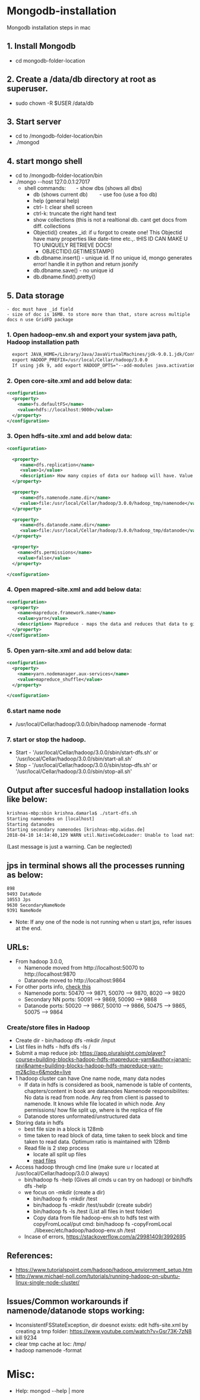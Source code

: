 # Mongodb-installation
Mongodb installation steps in mac 

## 1. Install Mongodb 
  - cd mongodb-folder-location
  
## 2. Create a /data/db directory at root as superuser. 
- sudo chown -R $USER /data/db
  
## 3. Start server
  - cd to /mongodb-folder-location/bin
  - ./mongod
  
## 4. start mongo shell
  -  cd to /mongodb-folder-location/bin
  - ./mongo --host 127.0.0.1:27017
      - shell commands: 
        - show dbs (shows all dbs)
        - db (shows current db)
        - use foo (use a foo db) 
        - help (general help)
        - ctrl- l: clear shell screen
        - ctrl-k: truncate the right hand text
        - show collections (this is not a realtional db. cant get docs from diff. collections 
        - Objectid() creates _id: if u forgot to create one! This Objectid have many properties like date-time etc.,. tHIS ID CAN MAKE U TO UNIQUELY RETRIEVE DOCS!
            - OBJECTID().GETIMESTAMP()
        - db.dbname.insert() - unique id. If no unique id, mongo generates error! handle it in python and return jsonify
        - db.dbname.save() - no unique id
        - db.dbname.find().pretty()
          
 ## 5. Data storage
    - doc must have _id field
    - size of doc is 16MB. to store more than that, store across multiple docs n use GridFD package
    

### 1. Open hadoop-env.sh and export your system java path, Hadoop installation path 
```xml
  export JAVA_HOME=/Library/Java/JavaVirtualMachines/jdk-9.0.1.jdk/Contents/Home
  export HADOOP_PREFIX=/usr/local/Cellar/hadoop/3.0.0
  If using jdk 9, add export HADOOP_OPTS="--add-modules java.activation"
```
### 2. Open core-site.xml and add below data:

```xml
<configuration>
  <property>
    <name>fs.defaultFS</name>
    <value>hdfs://localhost:9000</value>
  </property>
</configuration>
```
### 3. Open hdfs-site.xml and add below data:
```xml
<configuration>

  <property>
     <name>dfs.replication</name>
     <value>1</value>
     <description> How many copies of data our hadoop will have. Value defines how many copies </description>
  </property>

  <property>
     <name>dfs.namenode.name.dir</name>
     <value>file:/usr/local/Cellar/hadoop/3.0.0/hadoop_tmp/namenode</value>
  </property>

  <property>
     <name>dfs.datanode.name.dir</name>
     <value>file:/usr/local/Cellar/hadoop/3.0.0/hadoop_tmp/datanode</value>
  </property>

  <property>
    <name>dfs.permissions</name>
    <value>false</value>
  </property>

</configuration>
```
### 4. Open mapred-site.xml and add below data:
```xml
<configuration>
  <property>
    <name>mapreduce.framework.name</name>
    <value>yarn</value>
    <description> Mapreduce - maps the data and reduces that data to give it to you. This is done by deamon. This tracks all jobs running in hadoop cluster. </description>
  </property>
</configuration>
```
### 5. Open yarn-site.xml and add below data: 
```xml
<configuration>
  <property>
    <name>yarn.nodemanager.aux-services</name>
    <value>mapreduce_shuffle</value>
  </property>

</configuration>
```

### 6.start name node 
- /usr/local/Cellar/hadoop/3.0.0/bin/hadoop namenode -format 

### 7. start or stop the hadoop. 

- Start - '/usr/local/Cellar/hadoop/3.0.0/sbin/start-dfs.sh'  or   '/usr/local/Cellar/hadoop/3.0.0/sbin/start-all.sh'
- Stop - '/usr/local/Cellar/hadoop/3.0.0/sbin/stop-dfs.sh'   or    '/usr/local/Cellar/hadoop/3.0.0/sbin/stop-all.sh'


## Output after succesful hadoop installation looks like below:
```xml
krishnas-mbp:sbin krishna.damarla$ ./start-dfs.sh 
Starting namenodes on [localhost]
Starting datanodes
Starting secondary namenodes [krishnas-mbp.widas.de]
2018-04-10 14:14:40,129 WARN util.NativeCodeLoader: Unable to load native-hadoop library for your platform... using builtin-java classes where applicable
```
(Last message is just a warning. Can be neglected) 

## jps in terminal shows all the processes running as below:
```xml
898 
9493 DataNode
10553 Jps
9630 SecondaryNameNode
9391 NameNode
```
* Note: If any one of the node is not running when u start jps, refer issues at the end. 

## URLs:
- From hadoop 3.0.0, 
    - Namenode moved from http://localhost:50070 to http://localhost:9870 
    - Datanode moved to http://localhost:9864
- For other ports info, [check this](https://issues.apache.org/jira/browse/HDFS-9427?focusedCommentId=15156476&page=com.atlassian.jira.plugin.system.issuetabpanels%3Acomment-tabpanel#comment-15156476)
   - Namenode ports: 50470 --> 9871, 50070 --> 9870, 8020 --> 9820
   - Secondary NN ports: 50091 --> 9869, 50090 --> 9868
   - Datanode ports: 50020 --> 9867, 50010 --> 9866, 50475 --> 9865, 50075 --> 9864

### Create/store files in Hadoop

- Create dir - bin/hadoop dfs -mkdir /input 
- List files in hdfs - hdfs dfs -ls /
- Submit a map reduce job: https://app.pluralsight.com/player?course=building-blocks-hadoop-hdfs-mapreduce-yarn&author=janani-ravi&name=building-blocks-hadoop-hdfs-mapreduce-yarn-m2&clip=6&mode=live
- 1 hadoop cluster can have One name node, many data nodes
  - If data in hdfs is considered as book, namenode is table of contents, chapters/content in book are datanodes 
  Namenode responsibilites: No data is read from node. Any req from client is passed to namenode. It knows while file located in which node. Any permissions/ how file split up, where is the replica of file
  - Datanode stores unformated/unstructured data
- Storing data in hdfs
  - best file size in a block is 128mb
  - time taken to read block of data, time taken to seek block and time taken to read data. Optimum ratio is maintained with 128mb
  - Read file is 2 step process 
    - locate all split up files
    - [read files](https://github.com/MLDSBigGuy/Hadoop-installation/blob/master/Screen%20Shot%202018-04-12%20at%2010.05.18.png)
- Access hadoop through cmd line (make sure u r located at /usr/local/Cellar/hadoop/3.0.0 always) 
  - bin/hadoop fs -help (Gives all cmds u can try on hadoop) or bin/hdfs dfs -help
  - we focus on -mkdir (create a dir)
    - bin/hadoop fs -mkdir /test
    - bin/hadoop fs -mkdir /test/subdir (create subdir)
    - bin/hadoop fs -ls /test (List all files in test folder) 
    - Copy data from file hadoop-env.sh to hdfs test with copyFromLocal/put cmd: bin/hadoop fs -copyFromLocal ./libexec/etc/hadoop/hadoop-env.sh /test
  - Incase of errors, https://stackoverflow.com/a/29981409/3992695
  

## References: 
- https://www.tutorialspoint.com/hadoop/hadoop_enviornment_setup.htm
- http://www.michael-noll.com/tutorials/running-hadoop-on-ubuntu-linux-single-node-cluster/


## Issues/Common workarounds if namenode/datanode stops working:
- InconsistentFSStateException, dir doesnot exists: edit hdfs-site.xml by creating a tmp folder: https://www.youtube.com/watch?v=Gsr73K-7zN8
- kill 9234
- clear tmp cache at loc: /tmp/
- hadoop namenode -format

# Misc:
- Help:  mongod --help | more

